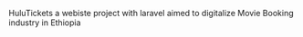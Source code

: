

HuluTickets
a webiste  project with laravel aimed to digitalize Movie Booking industry in Ethiopia
